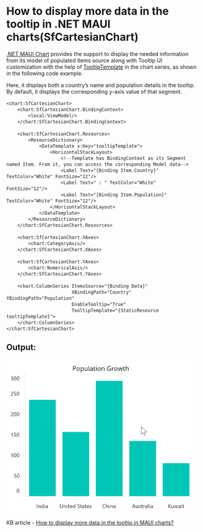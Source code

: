 # How to display more data in the tooltip in .NET MAUI charts(SfCartesianChart)

[.NET MAUI Chart](https://www.syncfusion.com/maui-controls/maui-charts) provides the support to display the needed information from its model of populated items source along with Tooltip UI customization with the help of [TooltipTemplate](https://help.syncfusion.com/cr/maui/Syncfusion.Maui.Charts.ChartSeries.html#Syncfusion_Maui_Charts_ChartSeries_TooltipTemplate) in the chart series, as shown in the following code example. 

Here, it displays both a country’s name and population details in the tooltip. By default, it displays the corresponding y-axis value of that segment.

```
<chart:SfCartesianChart>
    <chart:SfCartesianChart.BindingContext>
        <local:ViewModel/>
    </chart:SfCartesianChart.BindingContext>

    <chart:SfCartesianChart.Resources>
        <ResourceDictionary>
            <DataTemplate x:Key="tooltipTemplate">
                <HorizontalStackLayout>
                    <!--Template has BindingContext as its Segment named Item. From it, you can access the corresponding Model data-->
                    <Label Text="{Binding Item.Country}" TextColor="White" FontSize="12"/>
                    <Label Text=" : " TextColor="White" FontSize="12"/>
                    <Label Text="{Binding Item.Population}" TextColor="White" FontSize="12"/>
                </HorizontalStackLayout>
            </DataTemplate>
        </ResourceDictionary>
    </chart:SfCartesianChart.Resources>

    <chart:SfCartesianChart.XAxes>
        <chart:CategoryAxis/>
    </chart:SfCartesianChart.XAxes>

    <chart:SfCartesianChart.YAxes>
        <chart:NumericalAxis/>
    </chart:SfCartesianChart.YAxes>

    <chart:ColumnSeries ItemsSource="{Binding Data}"
                        XBindingPath="Country" YBindingPath="Population"
                        EnableTooltip="True"
                        TooltipTemplate="{StaticResource tooltipTemplate}">
    </chart:ColumnSeries>
</chart:SfCartesianChart>
```

## Output:

![Tooltip with more data in MAUI chart](MAUI_Chart_Tooltip_Mutiple_Values.gif)

KB article - [How to display more data in the tooltip in MAUI charts?]()

